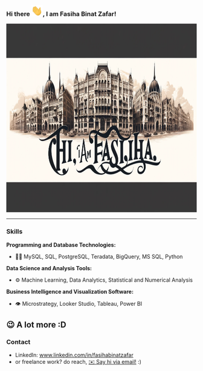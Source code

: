 ### Hi there <img src="https://github.com/fasihabinatzafar/fasihabinatzafar/blob/main/wave.gif" width="30px">, I am Fasiha Binat Zafar!

<img src="https://github.com/fasihabinatzafar/fasihabinatzafar/blob/main/intro.png" width = "3000px" height="500px">



---
### Skills
**Programming and Database Technologies:**
- 👨‍💻 MySQL, SQL, PostgreSQL, Teradata, BigQuery, MS SQL, Python

**Data Science and Analysis Tools:**
- ⚙️ Machine Learning, Data Analytics, Statistical and Numerical Analysis
  
**Business Intelligence and Visualization Software:**
- 👁️ Microstrategy, Looker Studio, Tableau, Power BI

😉 **A lot more :D**
---
### Contact

- LinkedIn: www.linkedin.com/in/fasihabinatzafar
- or freelance work? do reach, [✉️ Say hi via email!](fasihabinatzafar@gmail.com) :)








<!--
**fasihabinatzafar/fasihabinatzafar** is a ✨ _special_ ✨ repository because its `README.md` (this file) appears on your GitHub profile.

Here are some ideas to get you started:

- 🔭 I’m currently working on ...
- 🌱 I’m currently learning ...
- 👯 I’m looking to collaborate on ...
- 🤔 I’m looking for help with ...
- 💬 Ask me about ...
- 📫 How to reach me: ...
- 😄 Pronouns: ...
- ⚡ Fun fact: ...
-->
